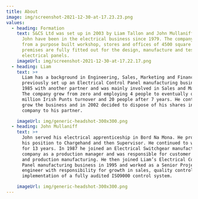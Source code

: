 ```yaml
---
title: About
image: img/screenshot-2021-12-30-at-17.23.23.png
values:
  - heading: Formation
    text: S&CS Ltd was set up in 2003 by Liam Tallon and John Mullaniff. Liam and
      John have been in the electrical business since 1979. The company operates
      from a purpose built workshop, stores and offices of 4500 square feet. The
      premises are fully fitted out for the design, manufacture and testing of
      electrical panels.
    imageUrl: img/screenshot-2021-12-30-at-17.22.17.png
  - heading: Liam
    text: >+
      Liam has a background in Engineering, Sales, Marketing and Finance. He
      previously set up an Electrical Control Panel manufacturing business in
      1985 with another partner and was mainly involved in Sales and Marketing.
      The company grew from zero and employing 4 people to eventually over one
      million Irish Punts turnover and 20 people after 7 years. He continued to
      grow the business and in 2002 decided to dispose of his shares in the
      company to his partner.

    imageUrl: img/generic-headshot-300x300.png
  - heading: John Mullaniff
    text: >+
      John served his electrical apprenticeship in Bord Na Mona. He progressed
      his position to Chargehand and then Supervisor. He continued to work there
      for 13 years. In 1987 he joined an Electrical Switchgear manufacturing
      company as a production manager and was responsible for customer liaison
      and production manufacturing. He then joined Liam’s Electrical Control
      Panel manufacturing business in 1995 and worked as a Senior Project
      engineer with responsibility for growth in sales, quality control and the
      implementation of a fully audited ISO9000 control system.

    imageUrl: img/generic-headshot-300x300.png
---
```

